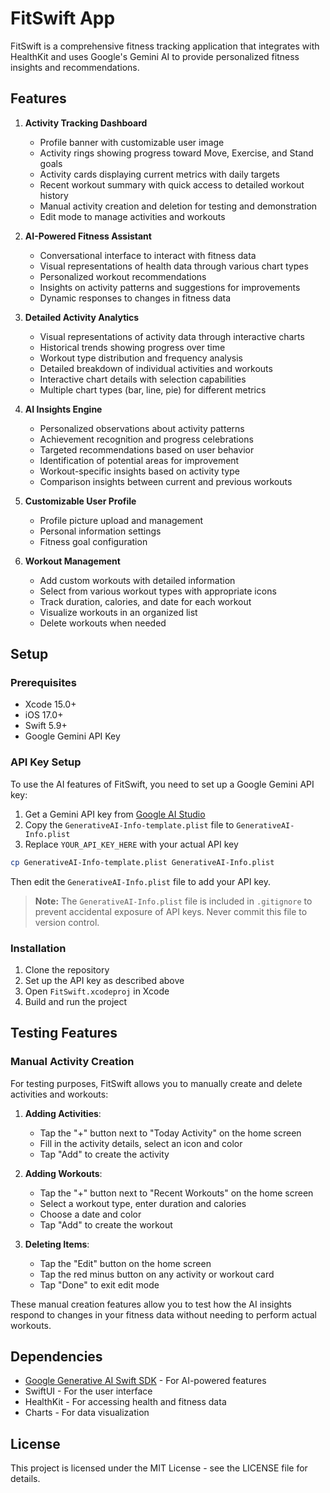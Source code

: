 # FitSwift App

FitSwift is a comprehensive fitness tracking application that integrates with HealthKit and uses Google's Gemini AI to provide personalized fitness insights and recommendations.

## Features

1. **Activity Tracking Dashboard**
   - Profile banner with customizable user image
   - Activity rings showing progress toward Move, Exercise, and Stand goals
   - Activity cards displaying current metrics with daily targets
   - Recent workout summary with quick access to detailed workout history
   - Manual activity creation and deletion for testing and demonstration
   - Edit mode to manage activities and workouts

2. **AI-Powered Fitness Assistant**
   - Conversational interface to interact with fitness data
   - Visual representations of health data through various chart types
   - Personalized workout recommendations
   - Insights on activity patterns and suggestions for improvements
   - Dynamic responses to changes in fitness data

3. **Detailed Activity Analytics**
   - Visual representations of activity data through interactive charts
   - Historical trends showing progress over time
   - Workout type distribution and frequency analysis
   - Detailed breakdown of individual activities and workouts
   - Interactive chart details with selection capabilities
   - Multiple chart types (bar, line, pie) for different metrics

4. **AI Insights Engine**
   - Personalized observations about activity patterns
   - Achievement recognition and progress celebrations
   - Targeted recommendations based on user behavior
   - Identification of potential areas for improvement
   - Workout-specific insights based on activity type
   - Comparison insights between current and previous workouts

5. **Customizable User Profile**
   - Profile picture upload and management
   - Personal information settings
   - Fitness goal configuration

6. **Workout Management**
   - Add custom workouts with detailed information
   - Select from various workout types with appropriate icons
   - Track duration, calories, and date for each workout
   - Visualize workouts in an organized list
   - Delete workouts when needed

## Setup

### Prerequisites
- Xcode 15.0+
- iOS 17.0+
- Swift 5.9+
- Google Gemini API Key

### API Key Setup
To use the AI features of FitSwift, you need to set up a Google Gemini API key:

1. Get a Gemini API key from [Google AI Studio](https://ai.google.dev/)
2. Copy the `GenerativeAI-Info-template.plist` file to `GenerativeAI-Info.plist`
3. Replace `YOUR_API_KEY_HERE` with your actual API key

```bash
cp GenerativeAI-Info-template.plist GenerativeAI-Info.plist
```

Then edit the `GenerativeAI-Info.plist` file to add your API key.

> **Note:** The `GenerativeAI-Info.plist` file is included in `.gitignore` to prevent accidental exposure of API keys. Never commit this file to version control.

### Installation
1. Clone the repository
2. Set up the API key as described above
3. Open `FitSwift.xcodeproj` in Xcode
4. Build and run the project

## Testing Features

### Manual Activity Creation
For testing purposes, FitSwift allows you to manually create and delete activities and workouts:

1. **Adding Activities**:
   - Tap the "+" button next to "Today Activity" on the home screen
   - Fill in the activity details, select an icon and color
   - Tap "Add" to create the activity

2. **Adding Workouts**:
   - Tap the "+" button next to "Recent Workouts" on the home screen
   - Select a workout type, enter duration and calories
   - Choose a date and color
   - Tap "Add" to create the workout

3. **Deleting Items**:
   - Tap the "Edit" button on the home screen
   - Tap the red minus button on any activity or workout card
   - Tap "Done" to exit edit mode

These manual creation features allow you to test how the AI insights respond to changes in your fitness data without needing to perform actual workouts.

## Dependencies
- [Google Generative AI Swift SDK](https://github.com/google/generative-ai-swift) - For AI-powered features
- SwiftUI - For the user interface
- HealthKit - For accessing health and fitness data
- Charts - For data visualization

## License
This project is licensed under the MIT License - see the LICENSE file for details.
